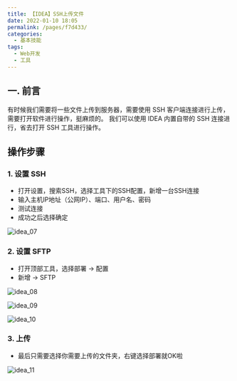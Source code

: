 ```yaml
---
title: 【IDEA】SSH上传文件
date: 2022-01-10 18:05
permalink: /pages/f7d433/
categories:
  - 基本技能
tags:
  - Web开发
  - 工具
---
```


## 一. 前言

有时候我们需要将一些文件上传到服务器，需要使用 SSH 客户端连接进行上传，需要打开软件进行操作，挺麻烦的。
我们可以使用 IDEA 内置自带的 SSH 连接进行，省去打开 SSH 工具进行操作。

## 操作步骤

### 1. 设置 SSH

- 打开设置，搜索SSH，选择工具下的SSH配置，新增一台SSH连接
- 输入主机IP地址（公网IP）、端口、用户名、密码
- 测试连接
- 成功之后选择确定

![idea_07](https://cdn.jsdelivr.net/gh/oliver556/image-hosting@master/20220110/idea_07.6ifuwc6tw8s0.jpg)

### 2. 设置 SFTP

- 打开顶部工具，选择部署 → 配置
- 新增 → SFTP

![idea_08](https://cdn.jsdelivr.net/gh/oliver556/image-hosting@master/20220110/idea_08.5a07muieyfg0.jpg)

![idea_09](https://cdn.jsdelivr.net/gh/oliver556/image-hosting@master/20220110/idea_09.23psmkkwk42o.jpg)

![idea_10](https://cdn.jsdelivr.net/gh/oliver556/image-hosting@master/20220110/idea_10.5ydei66r3ic.jpg)

### 3. 上传

- 最后只需要选择你需要上传的文件夹，右键选择部署就OK啦

![idea_11](https://cdn.jsdelivr.net/gh/oliver556/image-hosting@master/20220110/idea_11.241pjawngtls.jpg)
